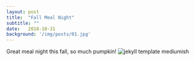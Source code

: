 ```yaml
---
layout: post
title:  "Fall Meal Night"
subtitle: ""
date:   2018-10-31
background: '/img/posts/01.jpg'
---
```

Great meal night this fall, so much pumpkin!
![jekyll template mediumish]({{site.baseurl}}/assets/images/pumpkins.jpg)
